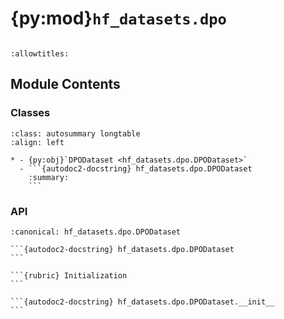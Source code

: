 # {py:mod}`hf_datasets.dpo`

```{py:module} hf_datasets.dpo
```

```{autodoc2-docstring} hf_datasets.dpo
:allowtitles:
```

## Module Contents

### Classes

````{list-table}
:class: autosummary longtable
:align: left

* - {py:obj}`DPODataset <hf_datasets.dpo.DPODataset>`
  - ```{autodoc2-docstring} hf_datasets.dpo.DPODataset
    :summary:
    ```
````

### API

````{py:class} DPODataset(train_data_path: str, val_data_path: str)
:canonical: hf_datasets.dpo.DPODataset

```{autodoc2-docstring} hf_datasets.dpo.DPODataset
```

```{rubric} Initialization
```

```{autodoc2-docstring} hf_datasets.dpo.DPODataset.__init__
```

````
